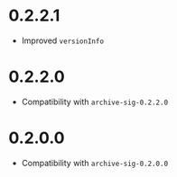 # 0.2.2.1

  * Improved `versionInfo`

# 0.2.2.0

  * Compatibility with `archive-sig-0.2.2.0`

# 0.2.0.0

  * Compatibility with `archive-sig-0.2.0.0`
